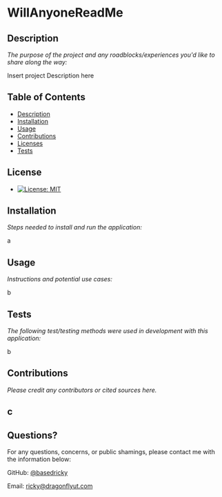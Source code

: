 
  
  # WillAnyoneReadMe
  

  ## Description

  *The purpose of the project and any roadblocks/experiences you'd like to share along the way:*

  Insert project Description here
  
  ## Table of Contents
 
  * [Description](#description)  
  * [Installation](#instructions)  
  * [Usage](#usage)
  * [Contributions](#contributions)
  * [Licenses](#licenses)
  * [Tests](#tests)
  
  ## License
  
  * [![License: MIT](https://img.shields.io/badge/License-MIT-yellow.svg)](https://opensource.org/licenses/MIT)
  
  
  ## Installation
  
  *Steps needed to install and run the application:*
  
  a
  
  ## Usage 
  
  *Instructions and potential use cases:*
  
  b
  
  ## Tests 
  
  *The following test/testing methods were used in development with this application:*
  
  b
  
  ## Contributions
  
  *Please credit any contributors or cited sources here.*
  
  c
  ---
  
  ## Questions?
   
  For any questions, concerns, or public shamings, please contact me with the information below:
 
  GitHub: [@basedricky](www.github.com/basedricky)
  
  
  Email: ricky@dragonflyut.com
  